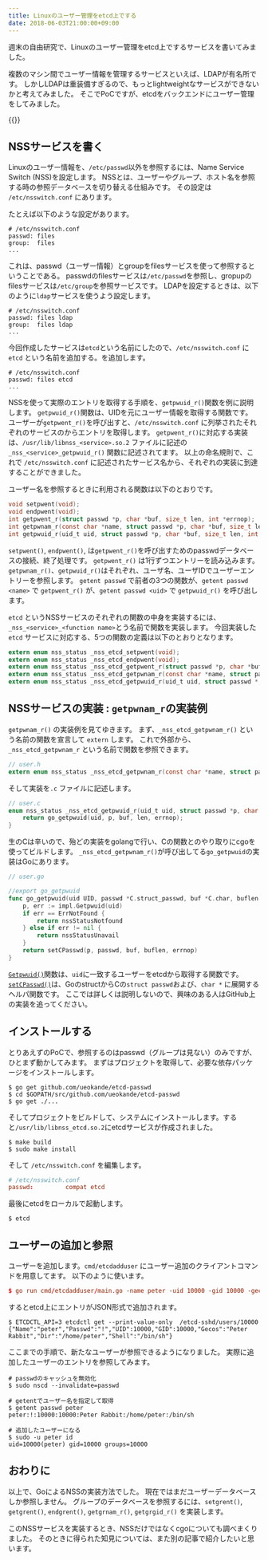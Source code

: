 ```yaml
---
title: Linuxのユーザー管理をetcd上でする
date: 2018-06-03T21:00:00+09:00
---
```


週末の自由研究で、Linuxのユーザー管理をetcd上でするサービスを書いてみました。

複数のマシン間でユーザー情報を管理するサービスといえば、LDAPが有名所です。
しかしLDAPは重装備すぎるので、もっとlightweightなサービスができないかと考えてみました。
そこでPoCですが、etcdをバックエンドにユーザー管理をしてみました。

{{<github src="ueokande/etcd-passwd">}}

## NSSサービスを書く

Linuxのユーザー情報を、`/etc/passwd`以外を参照するには、Name Service Switch (NSS)を設定します。
NSSとは、ユーザーやグループ、ホスト名を参照する時の参照データベースを切り替える仕組みです。
その設定は `/etc/nsswitch.conf` にあります。

たとえば以下のような設定があります。

```
# /etc/nsswitch.conf
passwd: files
group:  files
...
```

これは、passwd（ユーザー情報）とgroupをfilesサービスを使って参照するということである。
passwdのfilesサービスは`/etc/passwd`を参照し、gropupのfilesサービスは`/etc/group`を参照サービスです。
LDAPを設定するときは、以下のように`ldap`サービスを使うよう設定します。

```
# /etc/nsswitch.conf
passwd: files ldap
group:  files ldap
...
```

今回作成したサービスは`etcd`という名前にしたので、`/etc/nsswitch.conf` に`etcd` という名前を追加する。を追加します。

```
# /etc/nsswitch.conf
passwd: files etcd
...
```

NSSを使って実際のエントリを取得する手順を、`getpwuid_r()`関数を例に説明します。
`getpwuid_r()`関数は、UIDを元にユーザー情報を取得する関数です。
ユーザーが`getpwent_r()`を呼び出すと、`/etc/nsswitch.conf` に列挙されたそれぞれのサービスのからエントリを取得します。
`getpwent_r()`に対応する実装は、`/usr/lib/libnss_<service>.so.2` ファイルに記述の `_nss_<service>_getpwuid_r()` 関数に記述されてます。
以上の命名規則で、これで `/etc/nsswitch.conf` に記述されたサービス名から、それぞれの実装に到達することができました。

ユーザー名を参照するときに利用される関数は以下のとおりです。

```c
void setpwent(void);
void endpwent(void);
int getpwent_r(struct passwd *p, char *buf, size_t len, int *errnop);
int getpwnam_r(const char *name, struct passwd *p, char *buf, size_t len, int *errnop);
int getpwuid_r(uid_t uid, struct passwd *p, char *buf, size_t len, int *errnop);
```

`setpwent()`, `endpwent()`, は`getpwent_r()`を呼び出すためのpasswdデータベースの接続、終了処理です。
`getpwent_r()` は1行ずつエントリーを読み込みます。
`getpwnam_r()`、`getpwuid_r()`はそれぞれ、ユーザ名、ユーザIDでユーザーエントリーを参照します。
`getent passwd` で前者の3つの関数が、`getent passwd <name>` で `getpwent_r()` が、`getent passwd <uid>` で `getpwuid_r()` を呼び出します。

`etcd` というNSSサービスのそれぞれの関数の中身を実装するには、`_nss_<service>_<function name>`とう名前で関数を実装します。
今回実装した `etcd` サービスに対応する、5つの関数の定義は以下のとおりとなります。

```c
extern enum nss_status _nss_etcd_setpwent(void);
extern enum nss_status _nss_etcd_endpwent(void);
extern enum nss_status _nss_etcd_getpwent_r(struct passwd *p, char *buf, size_t len, int *errnop);
extern enum nss_status _nss_etcd_getpwnam_r(const char *name, struct passwd *, char *buf, size_t len, int *errnop);
extern enum nss_status _nss_etcd_getpwuid_r(uid_t uid, struct passwd *, char *buf, size_t len, int *errnop);
```

## NSSサービスの実装 : `getpwnam_r`の実装例

`getpwnam_r()` の実装例を見てゆきます。
まず、`_nss_etcd_getpwnam_r()` という名前の関数を宣言して `extern` します。
これで外部から、`_nss_etcd_getpwnam_r` という名前で関数を参照できます。

```c
// user.h
extern enum nss_status _nss_etcd_getpwnam_r(const char *name, struct passwd *, char *buf, size_t len, int *errnop);
```

そして実装を`.c` ファイルに記述します。

```c
// user.c
enum nss_status _nss_etcd_getpwuid_r(uid_t uid, struct passwd *p, char *buf, size_t len, int *errnop) {
	return go_getpwuid(uid, p, buf, len, errnop);
}
```

生のCは辛いので、殆どの実装をgolangで行い、Cの関数とのやり取りにcgoを使ってビルドします。
`_nss_etcd_getpwnam_r()`が呼び出してる`go_getpwuid`の実装はGoにあります。

```go
// user.go

//export go_getpwuid
func go_getpwuid(uid UID, passwd *C.struct_passwd, buf *C.char, buflen C.size_t, errnop *C.int) nssStatus {
	p, err := impl.Getpwuid(uid)
	if err == ErrNotFound {
		return nssStatusNotfound
	} else if err != nil {
		return nssStatusUnavail
	}
	return setCPasswd(p, passwd, buf, buflen, errnop)
}
```

[`Getpwuid()`](https://github.com/ueokande/etcd-passwd/blob/5f555c9ac1d6139258f83fe7322369fbc3f41e1e/etcd.go#L112)関数は、`uid`に一致するユーザーをetcdから取得する関数です。
[`setCPasswd()`](https://github.com/ueokande/etcd-passwd/blob/5f555c9ac1d6139258f83fe7322369fbc3f41e1e/user.go#L40)は、GoのstructからCの`struct passwd`および、`char *` に展開するヘルパ関数です。
ここでは詳しくは説明しないので、興味のある人はGitHub上の実装を追ってください。

## インストールする

とりあえずのPoCで、参照するのはpasswd（グループは見ない）のみですが、ひとまず動かしてみます。
まずはプロジェクトを取得して、必要な依存パッケージをインストールします。

```console
$ go get github.com/ueokande/etcd-passwd
$ cd $GOPATH/src/github.com/ueokande/etcd-passwd
$ go get ./...
```

そしてプロジェクトをビルドして、システムにインストールします。すると`/usr/lib/libnss_etcd.so.2`にetcdサービスが作成されました。

```console
$ make build
$ sudo make install
```

そして `/etc/nsswitch.conf` を編集します。

```conf
# /etc/nsswitch.conf
passwd:         compat etcd
```

最後にetcdをローカルで起動します。

```console
$ etcd
```

## ユーザーの追加と参照

ユーザーを追加します。`cmd/etcdadduser` にユーザー追加のクライアントコマンドを用意してます。
以下のように使います。

```conf
$ go run cmd/etcdadduser/main.go -name peter -uid 10000 -gid 10000 -gecos 'Peter Rabbit'
```

するとetcd上にエントリがJSON形式で追加されます。

```console
$ ETCDCTL_API=3 etcdctl get --print-value-only  /etcd-sshd/users/10000
{"Name":"peter","Passwd":"!","UID":10000,"GID":10000,"Gecos":"Peter Rabbit","Dir":"/home/peter","Shell":"/bin/sh"}
```
ここまでの手順で、新たなユーザーが参照できるようになりました。
実際に追加したユーザーのエントリを参照してみます。

```console
# passwdのキャッシュを無効化
$ sudo nscd --invalidate=passwd

# getentでユーザー名を指定して取得
$ getent passwd peter
peter:!:10000:10000:Peter Rabbit:/home/peter:/bin/sh

# 追加したユーザーになる
$ sudo -u peter id
uid=10000(peter) gid=10000 groups=10000
```
## おわりに

以上で、GoによるNSSの実装方法でした。
現在ではまだユーザーデータベースしか参照しません。
グループのデータベースを参照するには、`setgrent()`, `getgrent()`, `endgrent()`, `getgrnam_r()`, `getgrgid_r()` を実装します。

このNSSサービスを実装するとき、NSSだけではなくcgoについても調べまくりました。
そのときに得られた知見については、また別の記事で紹介したいと思います。
